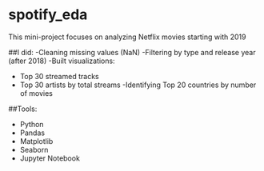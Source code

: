 # spotify_eda
This mini-project focuses on analyzing Netflix movies starting with 2019

##I did:
-Cleaning missing values (NaN)
-Filtering by type and release year (after 2018)
-Built visualizations:
  - Top 30 streamed tracks
  - Top 30 artists by total streams
-Identifying Top 20 countries by number of movies

##Tools:
- Python
- Pandas
- Matplotlib
- Seaborn
- Jupyter Notebook

